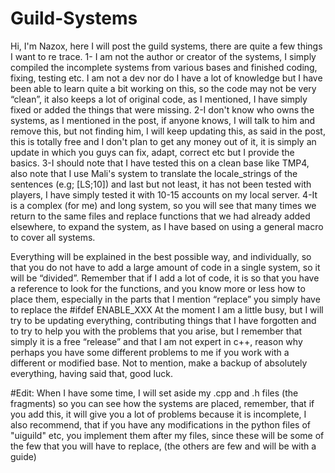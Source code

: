 # Guild-Systems 

Hi, I'm Nazox, here I will post the guild systems, there are quite a few things I want to re trace.
1- I am not the author or creator of the systems, I simply compiled the incomplete systems from various bases and finished coding, fixing, testing etc. I am not a dev nor do I have a lot of knowledge but I have been able to learn quite a bit working on this, so the code may not be very “clean”, it also keeps a lot of original code, as I mentioned, I have simply fixed or added the things that were missing.
2-I don't know who owns the systems, as I mentioned in the post, if anyone knows, I will talk to him and remove this, but not finding him, I will keep updating this, as said in the post, this is totally free and I don't plan to get any money out of it, it is simply an update in which you guys can fix, adapt, correct etc but I provide the basics.
3-I should note that I have tested this on a clean base like TMP4, also note that I use Mali's system to translate the locale_strings of the sentences (e.g; [LS;10]) and last but not least, it has not been tested with players, I have simply tested it with 10-15 accounts on my local server.
4-It is a complex (for me) and long system, so you will see that many times we return to the same files and replace functions that we had already added elsewhere, to expand the system, as I have based on using a general macro to cover all systems.

Everything will be explained in the best possible way, and individually, so that you do not have to add a large amount of code in a single system, so it will be “divided”. Remember that if I add a lot of code, it is so that you have a reference to look for the functions, and you know more or less how to place them, especially in the parts that I mention “replace” you simply have to replace the #ifdef ENABLE_XXX
At the moment I am a little busy, but I will try to be updating everything, contributing things that I have forgotten and to try to help you with the problems that you arise, but I remember that simply it is a free “release” and that I am not expert in c++, reason why perhaps you have some different problems to me if you work with a different or modified base.
Not to mention, make a backup of absolutely everything, having said that, good luck. 

#Edit:
When I have some time, I will set aside my .cpp and .h files (the fragments) so you can see how the systems are placed, remember, that if you add this, it will give you a lot of problems because it is incomplete, I also recommend, that if you have any modifications in the python files of "uiguild" etc, you implement them after my files, since these will be some of the few that you will have to replace, (the others are few and will be with a guide)
